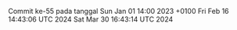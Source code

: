 Commit ke-55 pada tanggal Sun Jan 01 14:00 2023 +0100
Fri Feb 16 14:43:06 UTC 2024
Sat Mar 30 16:43:14 UTC 2024
